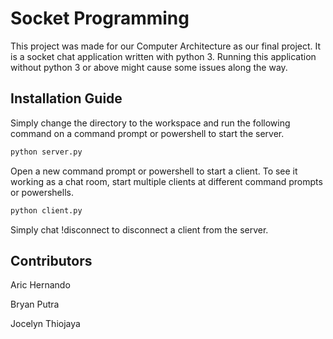 # Socket Programming
 This project was made for our Computer Architecture as our final project. It is a socket chat application written with python 3. Running this application without python 3 or above might cause some issues along the way.

## Installation Guide
 Simply change the directory to the workspace and run the following command on a command prompt or powershell to start the server.

```bash
python server.py
```
Open a new command prompt or powershell to start a client. To see it working as a chat room, start multiple clients at different command prompts or powershells. 

```bash
python client.py
```

Simply chat !disconnect to disconnect a client from the server. 


## Contributors
 Aric Hernando

 Bryan Putra 
 
 Jocelyn Thiojaya

